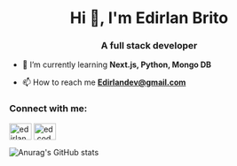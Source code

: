 <h1 align="center">Hi 👋, I'm Edirlan Brito</h1>
<h3 align="center">A full stack developer</h3>

- 🌱 I’m currently learning **Next.js, Python, Mongo DB**

- 📫 How to reach me **Edirlandev@gmail.com**

<h3 align="left">Connect with me:</h3>
<p align="left">
<a href="https://linkedin.com/in/edirlan brito" target="blank"><img align="center" src="https://raw.githubusercontent.com/rahuldkjain/github-profile-readme-generator/master/src/images/icons/Social/linked-in-alt.svg" alt="edirlan brito" height="30" width="40" /></a>
<a href="https://instagram.com/ed.codev" target="blank"><img align="center" src="https://raw.githubusercontent.com/rahuldkjain/github-profile-readme-generator/master/src/images/icons/Social/instagram.svg" alt="ed.codev" height="30" width="40" /></a>
</p>

![Anurag's GitHub stats](https://github-readme-stats.vercel.app/api?username=anuraghazra&show_icons=true&theme=cobalt)
